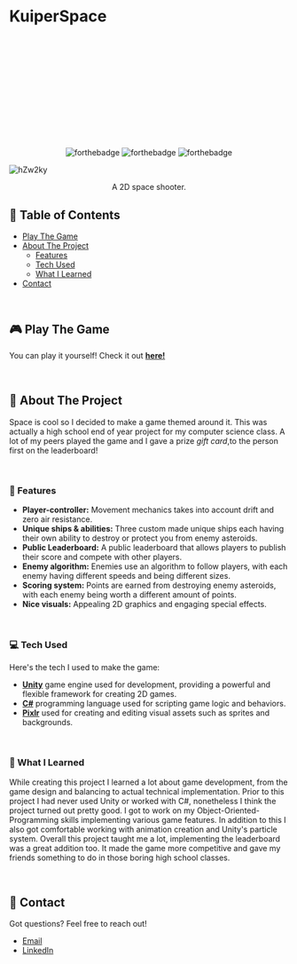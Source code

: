 # KuiperSpace
<p align="center" style="margin-top: 220px">

  <img src="https://github.com/MoschellaV/KuiperSpace/assets/58868225/89a5f310-766f-462c-80f6-4d4b5a351055" alt="forthebadge">
  
  <img src="https://github.com/MoschellaV/KuiperSpace/assets/58868225/41a5f27a-9dfe-4c95-b019-d89ac06ef10f" alt="forthebadge">

  <img src="https://github.com/MoschellaV/KuiperSpace/assets/58868225/98e4a95f-e707-48bf-a650-1317c6162bb6" alt="forthebadge">
</p>

<p align="center">
  
  ![hZw2ky](https://github.com/MoschellaV/KuiperSpace/assets/58868225/2357160b-5c4d-46de-9038-7b1b4a835353)

</p>
<p align="center">A 2D space shooter.</p>



## 📖 Table of Contents
- [Play The Game](#-play-the-game)
- [About The Project](#-about-the-project)
  - [Features](#-features)
  - [Tech Used](#-tech-used)
  - [What I Learned](#-what-i-learned)
- [Contact](#-contact)
<br/>

## 🎮 Play The Game
You can play it yourself! Check it out [**here!**](https://vmoschella.itch.io/kuiper-space)

<br/>

## 📄 About The Project
Space is cool so I decided to make a game themed around it. This was actually a high school end of year project for my computer science class. A lot of my peers played the game and I gave a prize _gift card_,to the person first on the leaderboard!

<br/>

### 🚀 Features

- **Player-controller:** Movement mechanics takes into account drift and zero air resistance.
- **Unique ships & abilities:** Three custom made unique ships each having their own ability to destroy or protect you from enemy asteroids.
- **Public Leaderboard:** A public leaderboard that allows players to publish their score and compete with other players.
- **Enemy algorithm:** Enemies use an algorithm to follow players, with each enemy having different speeds and being different sizes.
- **Scoring system:** Points are earned from destroying enemy asteroids, with each enemy being worth a different amount of points.
- **Nice visuals:** Appealing 2D graphics and engaging special effects.

<br/>

### 💻 Tech Used
Here's the tech I used to make the game:

- [**Unity**](https://unity.com/) game engine used for development, providing a powerful and flexible framework for creating 2D games.
- [**C#**](https://dotnet.microsoft.com/en-us/languages/csharp) programming language used for scripting game logic and behaviors.
- [**Pixlr**](https://pixlr.com/suite/) used for creating and editing visual assets such as sprites and backgrounds.

<br/>

### 🧠 What I Learned
While creating this project I learned a lot about game development, from the game design and balancing to actual technical implementation. Prior to this project I had never used Unity or worked with C#, nonetheless I think the project turned out pretty good. I got to work on my Object-Oriented-Programming skills implementing various game features. In addition to this I also got comfortable working with animation creation and Unity's particle system. Overall this project taught me a lot, implementing the leaderboard was a great addition too. It made the game more competitive and gave my friends something to do in those boring high school classes.

<br/>

## 📨 Contact
Got questions? Feel free to reach out!

- [Email](mailto:vincemoschella04@gmail.com)
- [LinkedIn](https://www.linkedin.com/in/moschellav/)


